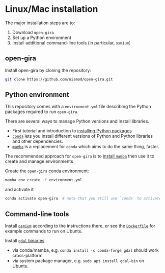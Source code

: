 # Linux/Mac installation

The major installation steps are to:
1. Download `open-gira`
1. Set up a Python environment
1. Install additional command-line tools (in particular, `osmium`)

## open-gira

Install open-gira by cloning the repository:

```bash
git clone https://github.com/nismod/open-gira.git
```

## Python environment

This repository comes with a `environment.yml` file describing the Python packages required to
run `open-gira`.

There are several ways to manage Python versions and install libraries.
- First tutorial and introduction to [installing Python
  packages](https://packaging.python.org/en/latest/tutorials/installing-packages/)
- [`conda`](https://docs.conda.io/en/latest/) lets you install different versions of Python
  and Python libraries and other dependencies.
- [`mamba`](https://mamba.readthedocs.io/en/latest/) is a replacement for `conda` which aims
  to do the same thing, faster.

The recommended approach for `open-gira` is to [install
`mamba`](https://mamba.readthedocs.io/en/latest/installation.html) then use it to create and
manage environments

Create the `open-gira` conda environment:

```bash
mamba env create -f environment.yml
```

and activate it

```bash
conda activate open-gira  # note that you still use `conda` to activate and deactivate
```

## Command-line tools

Install [`osmium`](https://osmcode.org/osmium-tool/manual.html) according to the
instructions there, or see the
[`Dockerfile`](https://github.com/nismod/open-gira/blob/main/Dockerfile) for example commands
to run on Ubuntu.

Install [`gdal` binaries](https://gdal.org/download.html)
- via conda/mamba, e.g. `conda install -c conda-forge gdal` should work cross-platform
- via system package manager, e.g. `sudo apt install gdal-bin` on Ubuntu.
